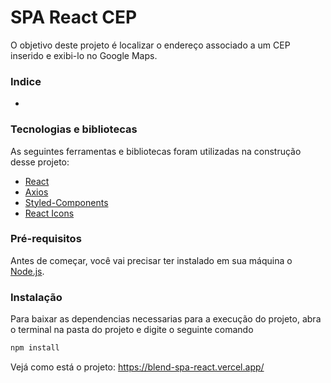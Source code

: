 # SPA React CEP

<p>O objetivo deste projeto é localizar o endereço associado a um CEP inserido e exibi-lo no Google Maps.</p>

### Indice

-

### Tecnologias e bibliotecas

As seguintes ferramentas e bibliotecas foram utilizadas na construção desse projeto:

- [React](https://pt-br.reactjs.org/)
- [Axios](https://axios-http.com/docs/intro)
- [Styled-Components](https://styled-components.com/)
- [React Icons](https://react-icons.github.io/react-icons/)


### Pré-requisitos

Antes de começar, você vai precisar ter instalado em sua máquina o
[Node.js](https://nodejs.org/en/).

### Instalação

Para baixar as dependencias necessarias para a execução do projeto, abra o terminal na pasta do projeto e digite o seguinte comando

```bash
npm install
 ```

Vejá como está o projeto: https://blend-spa-react.vercel.app/

